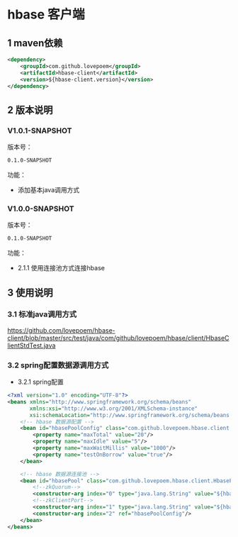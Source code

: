 
# hbase 客户端

## 1 maven依赖
```xml
<dependency>
    <groupId>com.github.lovepoem</groupId>
    <artifactId>hbase-client</artifactId>
    <version>${hbase-client.version}</version>
</dependency>
```      
## 2 版本说明
### V1.0.1-SNAPSHOT
版本号：
```xml 
0.1.0-SNAPSHOT
```
功能： 
   * 添加基本java调用方式
   
   
### V1.0.0-SNAPSHOT
版本号：
```xml 
0.1.0-SNAPSHOT
```
功能： 
   * 2.1.1 使用连接池方式连接hbase
   
## 3 使用说明
 
### 3.1 标准java调用方式 
https://github.com/lovepoem/hbase-client/blob/master/src/test/java/com/github/lovepoem/hbase/client/HbaseClientStdTest.java

### 3.2 spring配置数据源调用方式
* 3.2.1 spring配置
 
```xml
<?xml version="1.0" encoding="UTF-8"?>
<beans xmlns="http://www.springframework.org/schema/beans"
       xmlns:xsi="http://www.w3.org/2001/XMLSchema-instance"
       xsi:schemaLocation="http://www.springframework.org/schema/beans http://www.springframework.org/schema/beans/spring-beans-3.0.xsd">
    <!-- hbase 数据源配置 -->
    <bean id="hbasePoolConfig" class="com.github.lovepoem.hbase.client.pool.HbasePoolConfig">
        <property name="maxTotal" value="20"/>
        <property name="maxIdle" value="5"/>
        <property name="maxWaitMillis" value="1000"/>
        <property name="testOnBorrow" value="true"/>
    </bean>

    <!-- hbase 数据源连接池 -->
    <bean id="hbasePool" class="com.github.lovepoem.hbase.client.HbasePool">
        <!--zkQuorum-->
        <constructor-arg index="0" type="java.lang.String" value="${hbase.zkQuorum}"/>
        <!--zkClientPort-->
        <constructor-arg index="1" type="java.lang.String" value="${hbase.zkClientPort}"/>
        <constructor-arg index="2" ref="hbasePoolConfig"/>
    </bean>
</beans>
```
 

 
